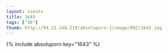 ```yaml
--- 
layout: sieutv
title: 1643
tags: ["1k"]
thumb: http://94.23.248.219/absoluporn-1/image/002/1643.jpg
---
```

{% include absoluporn key="1643" %} 
